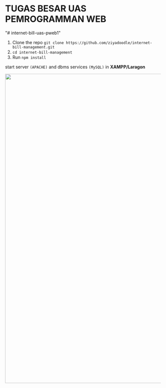 # TUGAS BESAR UAS PEMROGRAMMAN WEB

"# internet-bill-uas-pweb1" 

1. Clone the repo `git clone https://github.com/ziyadoodle/internet-bill-management.git`
2. `cd internet-bill-management`
3. Run `npm install`

start server `(APACHE)` and dbms services `(MySQL)` in **XAMPP/Laragon**

<img src="https://media.discordapp.net/attachments/1069224418938728488/1134122481930748025/preview.png" width="1000" />
